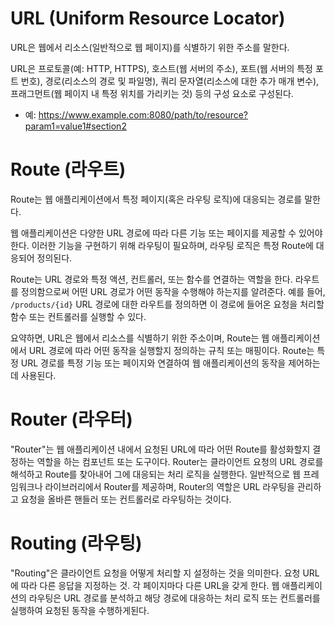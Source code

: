 # URL (Uniform Resource Locator)

URL은 웹에서 리소스(일반적으로 웹 페이지)를 식별하기 위한 주소를 말한다.

URL은 프로토콜(예: HTTP, HTTPS), 호스트(웹 서버의 주소), 포트(웹 서버의 특정 포트 번호), 경로(리소스의 경로 및 파일명), 쿼리 문자열(리소스에 대한 추가 매개 변수), 프래그먼트(웹 페이지 내 특정 위치를 가리키는 것) 등의 구성 요소로 구성된다.

+ 예: https://www.example.com:8080/path/to/resource?param1=value1#section2

# Route (라우트)
 
Route는 웹 애플리케이션에서 특정 페이지(혹은 라우팅 로직)에 대응되는 경로를 말한다.
<!-- 경로인지, 경로에 대응되는 응답 로직인지 헷갈림 -->
<!-- Route는 웹 애플리케이션에서 URL 경로를 처리하는 방법을 정의하는 개념입니다. 흠.. -->

웹 애플리케이션은 다양한 URL 경로에 따라 다른 기능 또는 페이지를 제공할 수 있어야 한다. 이러한 기능을 구현하기 위해 라우팅이 필요하며, 라우팅 로직은 특정 Route에 대응되어 정의된다.


Route는 URL 경로와 특정 액션, 컨트롤러, 또는 함수를 연결하는 역할을 한다. 라우트를 정의함으로써 어떤 URL 경로가 어떤 동작을 수행해야 하는지를 알려준다.
예를 들어, `/products/{id}` URL 경로에 대한 라우트를 정의하면 이 경로에 들어온 요청을 처리할 함수 또는 컨트롤러를 실행할 수 있다.

요약하면, URL은 웹에서 리소스를 식별하기 위한 주소이며, Route는 웹 애플리케이션에서 URL 경로에 따라 어떤 동작을 실행할지 정의하는 규칙 또는 매핑이다. Route는 특정 URL 경로를 특정 기능 또는 페이지와 연결하여 웹 애플리케이션의 동작을 제어하는 데 사용된다.

# Router (라우터)

"Router"는 웹 애플리케이션 내에서 요청된 URL에 따라 어떤 Route를 활성화할지 결정하는 역할을 하는 컴포넌트 또는 도구이다.
Router는 클라이언트 요청의 URL 경로를 해석하고 Route를 찾아내어 그에 대응되는 처리 로직을 실행한다.
일반적으로 웹 프레임워크나 라이브러리에서 Router를 제공하며, Router의 역할은 URL 라우팅을 관리하고 요청을 올바른 핸들러 또는 컨트롤러로 라우팅하는 것이다.

# Routing (라우팅)

"Routing"은 클라이언트 요청을 어떻게 처리할 지 설정하는 것을 의미한다. 요청 URL에 따라 다른 응답을 지정하는 것. 각 페이지마다 다른 URL을 갖게 한다.
웹 애플리케이션의 라우팅은 URL 경로를 분석하고 해당 경로에 대응하는 처리 로직 또는 컨트롤러를 실행하여 요청된 동작을 수행하게된다.


<!-- 요약하면, "Route"는 URL 경로와 특정 페이지나 처리 로직 간의 매핑 규칙을 나타내고, "Router"는 이러한 라우트를 관리하고 요청을 적절한 라우트로 라우팅하는 데 사용되며, "Routing"은 URL 경로를 분석하고 해당 경로에 따른 동작을 수행하는 프로세스나 개념을 말한다.  -->

<!-- 이러한 개념들은 웹 애플리케이션 개발에서 중요한 역할을 한다. -->